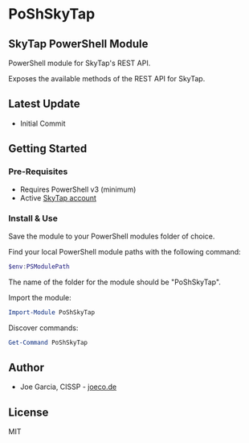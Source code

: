 # PoShSkyTap

## SkyTap PowerShell Module

PowerShell module for SkyTap's REST API.

Exposes the available methods of the REST API for SkyTap.

## Latest Update

* Initial Commit

## Getting Started

### Pre-Requisites

* Requires PowerShell v3 (minimum)
* Active [SkyTap account](https://cloud.skytap.com)

### Install & Use

Save the module to your PowerShell modules folder of choice.

Find your local PowerShell module paths with the following command:

```powershell
$env:PSModulePath
```

The name of the folder for the module should be "PoShSkyTap".

Import the module:

```powershell
Import-Module PoShSkyTap
```

Discover commands:

```powershell
Get-Command PoShSkyTap
```

## Author

* Joe Garcia, CISSP - [joeco.de](https://joeco.de)

## License

MIT